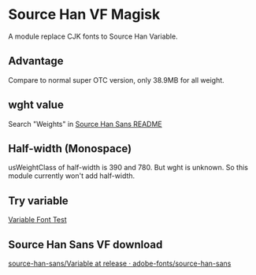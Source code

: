 # Source Han VF Magisk
A module replace CJK fonts to Source Han Variable.

## Advantage
Compare to normal super OTC version, only 38.9MB for all weight.

## wght value
Search "Weights" in [Source Han Sans README](https://github.com/adobe-fonts/source-han-sans/blob/release/SourceHanSansReadMe.pdf)

## Half-width (Monospace)
usWeightClass of half-width is 390 and 780. But wght is unknown. So this module currently won't add half-width.

## Try variable
[Variable Font Test](https://github.com/WordlessEcho/Variable-Font-Test)

## Source Han Sans VF download
[source-han-sans/Variable at release · adobe-fonts/source-han-sans](https://github.com/adobe-fonts/source-han-sans/tree/release/Variable)

